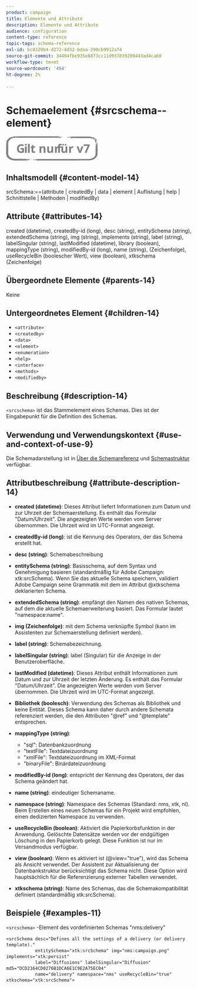 ```yaml
---
product: campaign
title: Elemente und Attribute
description: Elemente und Attribute
audience: configuration
content-type: reference
topic-tags: schema-reference
exl-id: bc4329b4-d272-4d32-bdaa-290cb9912af4
source-git-commit: 34404fbe935e68f3cc11d937839209443ad4ca60
workflow-type: tm+mt
source-wordcount: '454'
ht-degree: 2%

---
```


# Schemaelement {#srcschema--element}

![](../../../assets/v7-only.svg)

## Inhaltsmodell {#content-model-14}

srcSchema:==(attribute | createdBy | data | element | Auflistung | help | Schnittstelle | Methoden | modifiedBy)

## Attribute {#attributes-14}

created (datetime), createdBy-id (long), desc (string), entitySchema (string), extendedSchema (string), img (string), implements (string), label (string), labelSingular (string), lastModified (datetime), library (boolean), mappingType (string), modifiedBy-id (long), name (string), (Zeichenfolge), useRecycleBin (boolescher Wert), view (boolean), xtkschema (Zeichenfolge)

## Übergeordnete Elemente {#parents-14}

Keine

## Untergeordnetes Element {#children-14}

* `<attribute>`
* `<createdby>`
* `<data>`
* `<element>`
* `<enumeration>`
* `<help>`
* `<interface>`
* `<methods>`
* `<modifiedby>`

## Beschreibung {#description-14}

`<srcschema>` ist das Stammelement eines Schemas. Dies ist der Eingabepunkt für die Definition des Schemas.

## Verwendung und Verwendungskontext {#use-and-context-of-use-9}

Die Schemadarstellung ist in [Über die Schemareferenz](../../../configuration/using/about-schema-reference.md) und [Schemastruktur](../../../configuration/using/schema-structure.md) verfügbar.

## Attributbeschreibung {#attribute-description-14}

* **created (datetime)**: Dieses Attribut liefert Informationen zum Datum und zur Uhrzeit der Schemaerstellung. Es enthält das Formular &quot;Datum/Uhrzeit&quot;. Die angezeigten Werte werden vom Server übernommen. Die Uhrzeit wird im UTC-Format angezeigt.
* **createdBy-id (long)**: ist die Kennung des Operators, der das Schema erstellt hat.
* **desc (string)**: Schemabeschreibung
* **entitySchema (string)**: Basisschema, auf dem Syntax und Genehmigung basieren (standardmäßig für Adobe Campaign: xtk:srcSchema). Wenn Sie das aktuelle Schema speichern, validiert Adobe Campaign seine Grammatik mit dem im Attribut @xtkschema deklarierten Schema.
* **extendedSchema (string)**: empfängt den Namen des nativen Schemas, auf dem die aktuelle Schemaerweiterung basiert. Das Formular lautet &quot;namespace:name&quot;.
* **img (Zeichenfolge)**: mit dem Schema verknüpfte Symbol (kann im Assistenten zur Schemaerstellung definiert werden).
* **label (string)**: Schemabezeichnung.
* **labelSingular (string)**: label (Singular) für die Anzeige in der Benutzeroberfläche.
* **lastModified (datetime)**: Dieses Attribut enthält Informationen zum Datum und zur Uhrzeit der letzten Änderung. Es enthält das Formular &quot;Datum/Uhrzeit&quot;. Die angezeigten Werte werden vom Server übernommen. Die Uhrzeit wird im UTC-Format angezeigt.
* **Bibliothek (boolesch)**: Verwendung des Schemas als Bibliothek und keine Entität. Dieses Schema kann daher durch andere Schemata referenziert werden, die den Attributen &quot;@ref&quot; und &quot;@template&quot; entsprechen.
* **mappingType (string)**:

   * &quot;sql&quot;: Datenbankzuordnung
   * &quot;textFile&quot;: Textdateizuordnung
   * &quot;xmlFile&quot;: Textdateizuordnung im XML-Format
   * &quot;binaryFile&quot;: Binärdateizuordnung

* **modifiedBy-id (long)**: entspricht der Kennung des Operators, der das Schema geändert hat.
* **name (string)**: eindeutiger Schemaname.
* **namespace (string)**: Namespace des Schemas (Standard: nms, xtk, nl). Beim Erstellen eines neuen Schemas für ein Projekt wird empfohlen, einen dedizierten Namespace zu verwenden.
* **useRecycleBin (boolean)**: Aktiviert die Papierkorbsfunktion in der Anwendung. Gelöschte Datensätze werden vor der endgültigen Löschung in den Papierkorb gelegt. Diese Funktion ist nur im Versandmodus verfügbar.
* **view (boolean)**: Wenn es aktiviert ist (@view=&quot;true&quot;), wird das Schema als Ansicht verwendet. Der Assistent zur Aktualisierung der Datenbankstruktur berücksichtigt das Schema nicht. Diese Option wird hauptsächlich für die Referenzierung externer Tabellen verwendet.
* **xtkschema (string)**: Name des Schemas, das die Schemakompatibilität definiert (standardmäßig xtk:srcSchema).

## Beispiele {#examples-11}

`<srcschema>` -Element des vordefinierten Schemas &quot;nms:delivery&quot;

```
<srcSchema desc="Defines all the settings of a delivery (or delivery template)."  
           entitySchema="xtk:srcSchema" img="nms:campaign.png" implements="xtk:persist" 
           label="Diffusions" labelSingular="Diffusion" md5="DCD2164CD0276B1DCA6E1C9E2A75EC04"
           name="delivery" namespace="nms" useRecycleBin="true" xtkschema="xtk:srcSchema">
```
